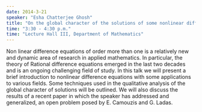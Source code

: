 ```yaml
---
date: 2014-3-21
speaker: "Esha Chatterjee Ghosh"
title: "On the global character of the solutions of some nonlinear difference equations"
time: "3:30 - 4:30 p.m." 
time: "Lecture Hall III, Department of Mathematics"
---
```

Non linear difference equations of order more than one is a relatively new
and dynamic area of research in applied mathematics. In particular, the
theory of Rational difference equations emerged in the last two decades
and is an ongoing challenging field of study. In this talk we will present
a brief introduction to nonlinear difference equations with some
applications to various fields. Some techniques used in the qualitative
analysis of the global character of solutions will be outlined. We will
also discuss the results of a recent paper in which the speaker has
addressed and generalized, an open problem posed by E. Camouzis and G.
Ladas.
